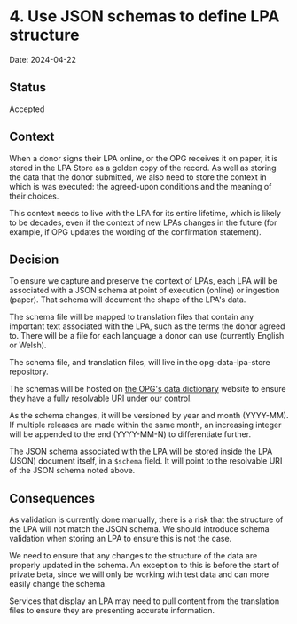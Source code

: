 # 4. Use JSON schemas to define LPA structure

Date: 2024-04-22

## Status

Accepted

## Context

When a donor signs their LPA online, or the OPG receives it on paper, it is stored in the LPA Store as a golden copy of the record. As well as storing the data that the donor submitted, we also need to store the context in which is was executed: the agreed-upon conditions and the meaning of their choices.

This context needs to live with the LPA for its entire lifetime, which is likely to be decades, even if the context of new LPAs changes in the future (for example, if OPG updates the wording of the confirmation statement).

## Decision

To ensure we capture and preserve the context of LPAs, each LPA will be associated with a JSON schema at point of execution (online) or ingestion (paper). That schema will document the shape of the LPA's data.

The schema file will be mapped to translation files that contain any important text associated with the LPA, such as the terms the donor agreed to. There will be a file for each language a donor can use (currently English or Welsh).

The schema file, and translation files, will live in the opg-data-lpa-store repository.

The schemas will be hosted on [the OPG's data dictionary](https://data-dictionary.opg.service.justice.gov.uk/) website to ensure they have a fully resolvable URI under our control.

As the schema changes, it will be versioned by year and month (YYYY-MM). If multiple releases are made within the same month, an increasing integer will be appended to the end (YYYY-MM-N) to differentiate further.

The JSON schema associated with the LPA will be stored inside the LPA (JSON) document itself, in a `$schema` field. It will point to the resolvable URI of the JSON schema noted above.

## Consequences

As validation is currently done manually, there is a risk that the structure of the LPA will not match the JSON schema. We should introduce schema validation when storing an LPA to ensure this is not the case.

We need to ensure that any changes to the structure of the data are properly updated in the schema. An exception to this is before the start of private beta, since we will only be working with test data and can more easily change the schema.

Services that display an LPA may need to pull content from the translation files to ensure they are presenting accurate information.
